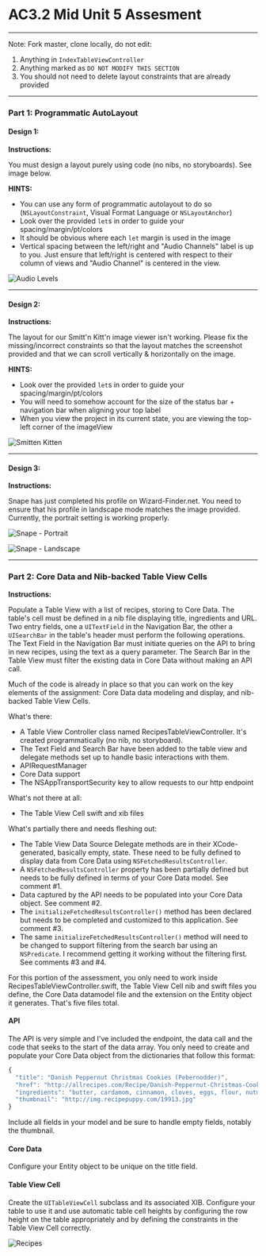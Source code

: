 # AC3.2 Mid Unit 5 Assesment
---

Note: Fork master, clone locally, do not edit:

1. Anything in `IndexTableViewController`
2. Anything marked as `DO NOT MODIFY THIS SECTION`
3. You should not need to delete layout constraints that are already provided 

---
### Part 1: Programmatic AutoLayout

#### Design 1: 

**Instructions:**

You must design a layout purely using code (no nibs, no storyboards). See image below. 

**HINTS:**

- You can use any form of programmatic autolayout to do so (`NSLayoutConstraint`, Visual Format Language or `NSLayoutAnchor`)
- Look over the provided `let`s in order to guide your spacing/margin/pt/colors
- It should be obvious where each `let` margin is used in the image
- Vertical spacing between the left/right and "Audio Channels" label is up to you. Just ensure that left/right is centered with respect to their column of views and "Audio Channel" is centered in the view. 

![Audio Levels](./Images/audio%20levels.png)

---
#### Design 2: 

**Instructions:**

The layout for our Smitt'n Kitt'n image viewer isn't working. Please fix the missing/incorrect constraints so that the layout matches the screenshot provided and that we can scroll vertically & horizontally on the image. 

**HINTS:**

- Look over the provided `let`s in order to guide your spacing/margin/pt/colors
- You will need to somehow account for the size of the status bar + navigation bar when aligning your top label
- When you view the project in its current state, you are viewing the top-left corner of the imageView

![Smitten Kitten](./Images/Smitten%20Kitten.png)

---
#### Design 3: 

**Instructions:**

Snape has just completed his profile on Wizard-Finder.net. You need to ensure that his profile in landscape mode matches the image provided. Currently, the portrait setting is working properly. 

![Snape - Portrait](./Images/Snape%20Profile.png)

![Snape - Landscape](./Images/Snape%20Profile%20-%20Landscape.png)

---
### Part 2: Core Data and Nib-backed Table View Cells

**Instructions:**

Populate a Table View with a list of recipes, storing to Core Data. The table's cell must be defined
in a nib file displaying title, ingredients and URL. Two entry fields, one a ```UITextField``` in the
Navigation Bar, the other a ```UISearchBar``` in the table's header must perform the following operations.
The Text Field in the Navigation Bar must initiate queries on the API to bring in new recipes, using 
the text as a query parameter. The Search Bar in the Table View must filter the existing data 
in Core Data without making an API call.

Much of the code is already in place so that you can work on the key elements of the assignment: Core Data 
data modeling and display, and nib-backed Table View Cells.

What's there:

* A Table View Controller class named RecipesTableViewController. It's created programmatically (no nib, no storyboard). 
* The Text Field and Search Bar have been added to the table view and  delegate methods set up to
handle basic interactions with them.
* APIRequestManager 
* Core Data support
* The NSAppTransportSecurity key to allow requests to our http endpoint

What's not there at all:

* The Table View Cell swift and xib files

What's partially there and needs fleshing out:

* The Table View Data Source Delegate methods are in their XCode-generated, basically empty, state. These 
need to be fully defined to display data from Core Data using ```NSFetchedResultsController```.
* A ```NSFetchedResultsController``` property has been partially defined but needs to be fully defined
	in terms of your Core Data model. See comment #1.
* Data captured by the API needs to be populated into your Core Data object. See comment #2.
* The ```initializeFetchedResultsController()``` method has been declared but needs to be completed
and customized to this application. See comment #3.
* The same ```initializeFetchedResultsController()``` method will need to be changed to support 
	filtering from the search bar using an ```NSPredicate```. I recommend getting it working without the filtering first.
	See comments #3 and #4.


For this portion of the assessment, you only need to work inside RecipesTableViewController.swift, the 
Table View Cell nib and swift files you define, the Core Data datamodel file and the extension on the Entity 
object it generates. That's five files total.

#### API

The API is very simple and I've included the endpoint, the data call and the code that seeks to the start of the data array.
You only need to create and populate your Core Data object from the dictionaries that follow this format:

```javascript
{
  "title": "Danish Peppernut Christmas Cookies (Pebernodder)",
  "href": "http://allrecipes.com/Recipe/Danish-Peppernut-Christmas-Cookies-Pebernodder/Detail.aspx",
  "ingredients": "butter, cardamom, cinnamon, cloves, eggs, flour, nutmeg, salt, sugar",
  "thumbnail": "http://img.recipepuppy.com/19913.jpg"
}
````

Include all fields in your model and be sure to handle empty fields, notably the thumbnail.

#### Core Data

Configure your Entity object to be unique on the title field.

#### Table View Cell

Create the ```UITableViewCell``` subclass and its associated XIB. Configure your table to use
it and use automatic table cell heights by configuring the row height on the table appropriately
and by defining the constraints in the Table View Cell correctly.

![Recipes](./Images/recipeapp.png)

